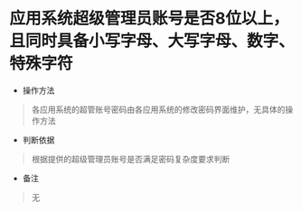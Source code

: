 # 应用系统超级管理员账号是否8位以上，且同时具备小写字母、大写字母、数字、特殊字符

- 操作方法
> 各应用系统的超管账号密码由各应用系统的修改密码界面维护，无具体的操作方法


- 判断依据
> 根据提供的超级管理员账号是否满足密码复杂度要求判断

- 备注
> 无

